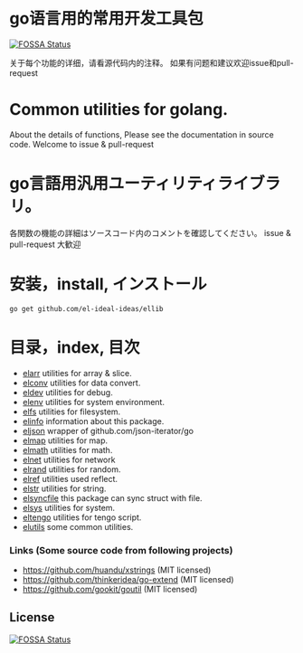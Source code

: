 # go语言用的常用开发工具包
[![FOSSA Status](https://app.fossa.com/api/projects/git%2Bgithub.com%2Fel-ideal-ideas%2Fellib.svg?type=shield)](https://app.fossa.com/projects/git%2Bgithub.com%2Fel-ideal-ideas%2Fellib?ref=badge_shield)

关于每个功能的详细，请看源代码内的注释。
如果有问题和建议欢迎issue和pull-request

# Common utilities for golang.
About the details of functions, Please see the documentation in source code.
Welcome to issue & pull-request

# go言語用汎用ユーティリティライブラリ。
各関数の機能の詳細はソースコード内のコメントを確認してください。
issue & pull-request 大歓迎

# 安装，install, インストール
`go get github.com/el-ideal-ideas/ellib`

# 目录，index, 目次
- [elarr](https://github.com/el-ideal-ideas/ellib/blob/master/doc/elarr.md) utilities for array & slice.
- [elconv](https://github.com/el-ideal-ideas/ellib/blob/master/doc/elconv.md) utilities for data convert.
- [eldev](https://github.com/el-ideal-ideas/ellib/blob/master/doc/eldev.md) utilities for debug.
- [elenv](https://github.com/el-ideal-ideas/ellib/blob/master/doc/elenv.md) utilities for system environment.
- [elfs](https://github.com/el-ideal-ideas/ellib/blob/master/doc/elfs.md) utilities for filesystem.
- [elinfo](https://github.com/el-ideal-ideas/ellib/blob/master/doc/elinfo.md) information about this package.
- [eljson](https://github.com/el-ideal-ideas/ellib/blob/master/doc/eljson.md) wrapper of github.com/json-iterator/go
- [elmap](https://github.com/el-ideal-ideas/ellib/blob/master/doc/elmap.md) utilities for map.
- [elmath](https://github.com/el-ideal-ideas/ellib/blob/master/doc/elmath.md) utilities for math.
- [elnet](https://github.com/el-ideal-ideas/ellib/blob/master/doc/elnet.md) utilities for network
- [elrand](https://github.com/el-ideal-ideas/ellib/blob/master/doc/elrand.md) utilities for random.
- [elref](https://github.com/el-ideal-ideas/ellib/blob/master/doc/elref.md) utilities used reflect.
- [elstr](https://github.com/el-ideal-ideas/ellib/blob/master/doc/elstr.md) utilities for string.
- [elsyncfile](https://github.com/el-ideal-ideas/ellib/blob/master/doc/elsyncfile.md) this package can sync struct with file.
- [elsys](https://github.com/el-ideal-ideas/ellib/blob/master/doc/elsys.md) utilities for system.
- [eltengo](https://github.com/el-ideal-ideas/ellib/blob/master/doc/eltengo.md) utilities for tengo script.
- [elutils](https://github.com/el-ideal-ideas/ellib/blob/master/doc/elutils.md) some common utilities.

### Links (Some source code from following projects)
- https://github.com/huandu/xstrings (MIT licensed)
- https://github.com/thinkeridea/go-extend (MIT licensed)
- https://github.com/gookit/goutil (MIT licensed)

## License
[![FOSSA Status](https://app.fossa.com/api/projects/git%2Bgithub.com%2Fel-ideal-ideas%2Fellib.svg?type=large)](https://app.fossa.com/projects/git%2Bgithub.com%2Fel-ideal-ideas%2Fellib?ref=badge_large)